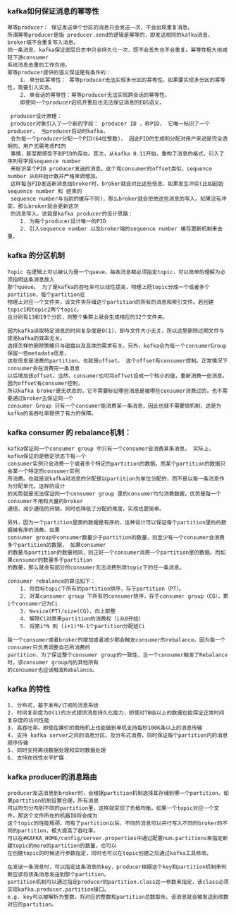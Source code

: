 ### kafka如何保证消息的幂等性
    幂等producer： 保证发送单个分区的消息只会发送一次，不会出现重复消息。
    所谓幂等producer是指 producer.send的逻辑是幂等的，即发送相同的kafka消息，broker端不会重复写入消息。
    同一条消息，kafka保证底层日志中只会持久化一次，既不会丢失也不会重复。幂等性极大地减轻下游consumer
    系统消息去重的工作负担。  
    幂等producer提供的语义保证是有条件的：  
        1. 单分区幂等性： 幂等producer无法实现多分区的幂等性。如果要实现多分区的幂等性，需要引入实务。  
        2. 单会话的幂等性：幂等producer无法实现跨会话的幂等性。
        即使同一个producer宕机并重启也无法保证消息的EOS语义。  
      
     producer设计原理：  
     producer对象引入了一个新的字段： producer ID ，称PID， 它唯一标识了一个producer， 当producer启动时kafka，
     会为每一个producer分配一个PID(64位整数)， 因此PID的生成和分配对用户来说是完全透明的，用户无需考虑PI的
     事情，甚至都感受不到PID的存在。其次，从kafka 0.11开始，重构了消息的格式，引入了序列号字段sequence number
     来标识某个PID producer发送的消息。这个和consumer的offset类似，sequence number 从0开始计数并严格单调增加。
     这样每当PID发送新消息给broker时，broker就会对比这些信息，如果发生冲突(比如起始sequence number 和 结束的
     sequence number与当前的缓存不同)，那么broker就会拒绝这些消息的写入。如果没有冲突，那么broker就会更新这次
     的消息写入。这就是kafka producer的设计思路：  
        1. 为每个producer设计唯一的PID  
        2. 引入sequence number 以及broker端的sequence number 缓存更新机制来去重。
        
### kafka 的分区机制  
    Topic 在逻辑上可以被认为是一个queue，每条消息都必须指定topic，可以简单的理解为必须指明这条消息放入
    那个queue。 为了是kafka的吞吐率可以线性提高，物理上把topic分成一个或者多个partition，每个partition在
    物理上对应一个文件夹，该文件夹存储这个partition的所有的消息和索引文件。若创建topic1和topic2两个topic，
    且分别有13和19个分区，则整个集群上就会生成相应的32个文件夹。  
    
    因为kafka读取特定消息的时间复杂度是O(1)，即与文件大小无关，所以这里删除过期文件与提高kafka的效率无关。
    选择怎样的删除策略只与磁盘以及具体的需求有关。另外，kafka会为每一个consumerGroup保留一些metadata信息，
    这些信息是消费的partition，也就是offset。 这个offset有consumer控制。正常情况下consumer会在消费完一条消息
    以后增加该offset。当然，consumer也可将offset设成一个较小的值，重新消费一些消息。因为offset有consumer控制，
    所以kafka broker是无状态的，它不需要标记哪些消息是被哪些consumer消费过的，也不需要通过broker去保证同一个
    consumer Group 只有一个consumer能消费某一条消息，因此也就不需要锁机制，这是为kafka的高吞吐率提供了有力的保障。
    
### kafka consumer 的 rebalance机制：
    kafka保证同一个consumer group 中只有一个consumer会消费某条消息， 实际上，kafka保证的是稳定状态下每一个
    consumer实例只会消费一个或者多个特定的partition的数据。而某个partition的数据只会某一个特定的consumer实例
    所消费。也就是说kafka对消息的分配是以partition为单位分配的，而不是以每一条消息作为分配单元。这样的设计
    的劣势就是无法保证同一个consumer group 里的consumer均匀消费数据，优势是每一个consumer不用和大量的broker
    通信，减少通信的开销，同时也降低了分配的难度，实现也更简单。  
    
    另外，因为一个partition里面的数据是有序的，这种设计可以保证每个partition里的的数据被有序的消费。如果
    consumer group中consumer数量少于partition的数量，则至少有一个consumer会消费多个partition的数据， 如果consumer
    的数量与partition的数量相同，则正好一个consumer消费一个partition里的数据。而如果consumer的数量多于partition
    的数量，那么就会有部分的consumer无法消费到改topic下的任一条消息。  
    
    consumer rebalance的算法如下：  
        1. 将目标topic下所有的partition排序，存于partition（PT）。  
        2. 对某consumer group 下所有的consumer排序，存于consumer group（CG），第i个consumer记为Ci  
        3. N=size(PT)/size(CG)，向上取整  
        4. 解除Ci对原来partition的消费权（i从0开始）  
        5. 将第i*N 到 (i+1)*N-1个partition分配给Ci    
        
    每一个consumer或者broker的增加或者减少都会触发consumer的rebalance。因为每一个consumer只负责调整自己所消费的
    partition，为了保证整个consumer group的一致性，当一个consumer触发了Rebalance时，该consumer group内的其他所有
    的consumer也应该触发Rebalance。
        
### kafka 的特性
    1. 分布式，基于发布/订阅的消息系统
    2. 时间复杂度为O(1)的方式提供消息持久化能力，即使对TB级以上的数据也能保证正常时间复杂度的访问性能
    3. 高吞吐率。即使在廉价的商用机上也能做到单机支持每秒100K条以上的消息传输
    4. 支持 kafka server之间的消息分区，及分布式消费，同时保证每个partition内的消息顺序传输
    5. 同时支持离线数据处理和实时数据处理
    6. 支持在线性水平扩展
    
### kafka producer的消息路由
    producer发送消息到broker时，会根据partition机制选择其存储到哪一个partition。如果partition机制设置合理，所有消息
    可以均匀分布到不同的partition里，这样就实现了负载均衡。如果一个topic对应一个文件，那这个文件所在的机器IO将会成为
    这个topic的性能瓶颈，而有了partition以后，不同的消息可以并行写入不同的broker的不同的partition，极大提高了吞吐率。
    可以在#KAFKA_HOME/config/server.properties中通过配置num.partitions来指定新建topic的more的partition的数量，也可以
    在创建topic的时候进行参数指定，同时也可以在topic创建之后通过kafka工具修改。  
    
    在发送一条消息时，可以指定这条消息的key，producer根据这个key和partition机制来判断应该将该条消息发送到那个partition。
    partition机制可以通过指定producer的partition.class这一参数来指定，该class必须实现kafka.producer.partition接口。
    e.g. key可以被解析为整数，将对应的整数和partition总数取余，该消息就会被发送到改数对应的partition。
    